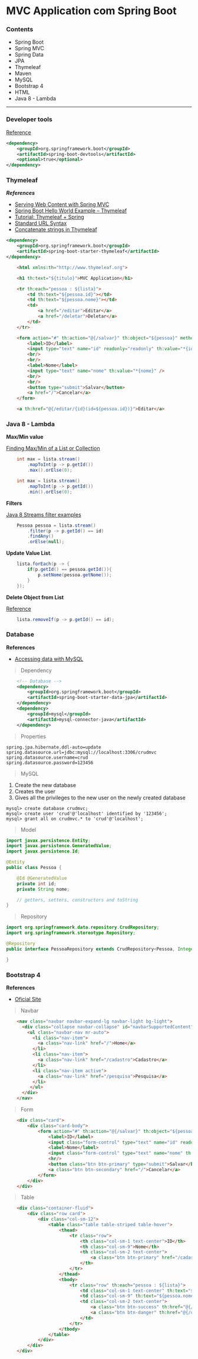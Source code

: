 # MVC Application com Spring Boot

### Contents

* Spring Boot
* Spring MVC
* Spring Data
* JPA
* Thymeleaf
* Maven
* MySQL
* Bootstrap 4
* HTML
* Java 8 - Lambda

-------------------

### Developer tools

[Reference][0]

```xml
<dependency>
    <groupId>org.springframework.boot</groupId>
    <artifactId>spring-boot-devtools</artifactId>
    <optional>true</optional>
</dependency>
```


### Thymeleaf

***References***

* [Serving Web Content with Spring MVC][1]
* [Spring Boot Hello World Example – Thymeleaf][2]
* [Tutorial: Thymeleaf + Spring][3]
* [Standard URL Syntax][6]
* [Concatenate strings in Thymeleaf][8]

```xml
<dependency>
	<groupId>org.springframework.boot</groupId>
	<artifactId>spring-boot-starter-thymeleaf</artifactId>
</dependency>
```


```html
	<html xmlns:th="http://www.thymeleaf.org">

	<h1 th:text="${titulo}">MVC Application</h1>

	<tr th:each="pessoa : ${lista}">
		<td th:text="${pessoa.id}"></td>
		<td th:text="${pessoa.nome}"></td>
		<td>
			<a href="/editar">Editar</a>
			<a href="/deletar">Deletar</a>
		</td>
	</tr>

	<form action="#" th:action="@{/salvar}" th:object="${pessoa}" method="post">
		<label>ID</label>
		<input type="text" name="id" readonly="readonly" th:value="*{id}" />
		<br/>
		<br/>
		<label>Nome</label>
		<input type="text" name="nome" th:value="*{nome}" />
		<br/>
		<br/>
		<button type="submit">Salvar</button>
		<a href="/">Cancelar</a>
	</form>

	<a th:href="@{/editar/{id}(id=${pessoa.id})}">Editar</a>	

```




### Java 8 - Lambda

**Max/Min value**

[Finding Max/Min of a List or Collection][4]

```java
	int max = lista.stream()
		.mapToInt(p -> p.getId())
		.max().orElse(0);

	int max = lista.stream()
		.mapToInt(p -> p.getId())
		.min().orElse(0);		
```

**Filters**

[Java 8 Streams filter examples][5]


```java
	Pessoa pessoa = lista.stream()
		.filter(p -> p.getId() == id)
		.findAny()
		.orElse(null);
```

**Update Value List**.  

```java
	lista.forEach(p -> {
		if(p.getId() == pessoa.getId()){
			p.setNome(pessoa.getNome());
		}
	});
```

**Delete Object from List**

[Reference][7]

```java
	lista.removeIf(p -> p.getId() == id);
```

### Database

**References**

* [Accessing data with MySQL][9]

> Dependency

```xml
	<!-- Database -->
	<dependency>
		<groupId>org.springframework.boot</groupId>
		<artifactId>spring-boot-starter-data-jpa</artifactId>
	</dependency>
	<dependency>
		<groupId>mysql</groupId>
		<artifactId>mysql-connector-java</artifactId>
	</dependency>
```

> Properties

```properties
spring.jpa.hibernate.ddl-auto=update
spring.datasource.url=jdbc:mysql://localhost:3306/crudmvc
spring.datasource.username=crud
spring.datasource.password=123456
```

> MySQL

1. Create the new database
2. Creates the user
3. Gives all the privileges to the new user on the newly created database

```
mysql> create database crudmvc; 
mysql> create user 'crud'@'localhost' identified by '123456'; 
mysql> grant all on crudmvc.* to 'crud'@'localhost'; 
```

> Model 

```java
import javax.persistence.Entity;
import javax.persistence.GeneratedValue;
import javax.persistence.Id;

@Entity
public class Pessoa {

	@Id @GeneratedValue
	private int id;
	private String nome;

	// getters, setters, constructors and toString
}
```

> Repository

```java
import org.springframework.data.repository.CrudRepository;
import org.springframework.stereotype.Repository;

@Repository
public interface PessoaRepository extends CrudRepository<Pessoa, Integer> {

}
```

### Bootstrap 4

**References**

* [Oficial Site][10]

> Navbar

```html
	<nav class="navbar navbar-expand-lg navbar-light bg-light">
	  <div class="collapse navbar-collapse" id="navbarSupportedContent">
	    <ul class="navbar-nav mr-auto">
	      <li class="nav-item">
	        <a class="nav-link" href="/">Home</a>
	      </li>
	      <li class="nav-item">
	        <a class="nav-link" href="/cadastro">Cadastro</a>
	      </li>
	      <li class="nav-item active">
	        <a class="nav-link" href="/pesquisa">Pesquisa</a>
	      </li>
	     </ul>
	  </div>
	</nav>	
```

> Form

```html
	<div class="card">
		<div class="card-body">
			<form action="#" th:action="@{/salvar}" th:object="${pessoa}" method="post">
				<label>ID</label>
				<input class="form-control" type="text" name="id" readonly="readonly" th:value="*{id}" />
				<label>Nome</label>
				<input class="form-control" type="text" name="nome" th:value="*{nome}" />
				<hr/>
				<button class="btn btn-primary" type="submit">Salvar</button>
				<a class="btn btn-secondary" href="/">Cancelar</a>
			</form>
		</div>
	</div>	
```

> Table

```html
	<div class="container-fluid">
		<div class="row card">
			<div class="col-sm-12">
				<table class="table table-striped table-hover">
					<thead>
						<tr class="row">
							<th class="col-sm-1 text-center">ID</th>
							<th class="col-sm-9">Nome</th>
							<th class="col-sm-2 text-center">
								<a class="btn btn-primary" href="/cadastro">Novo</a>
							</th>
						</tr>
					</thead>
					<tbody>
						<tr class="row" th:each="pessoa : ${lista}">
							<td class="col-sm-1 text-center" th:text="${pessoa.id}"></td>
							<td class="col-sm-9" th:text="${pessoa.nome}"></td>
							<td class="col-sm-2 text-center">
								<a class="btn btn-success" th:href="@{/editar/{id}(id=${pessoa.id})}">Editar</a>
								<a class="btn btn-danger" th:href="@{/deletar/{id}(id=${pessoa.id})}">Deletar</a>
							</td>
						</tr>
					</tbody>
				</table>
			</div>
		</div>
	</div>
```

[0]: https://docs.spring.io/spring-boot/docs/current/reference/html/using-boot-devtools.html#using-boot-devtools
[1]: https://spring.io/guides/gs/serving-web-content/
[2]: https://www.mkyong.com/spring-boot/spring-boot-hello-world-example-thymeleaf/
[3]: http://www.thymeleaf.org/doc/tutorials/3.0/thymeleafspring.html
[4]: http://www.baeldung.com/java-collection-min-max
[5]: https://www.mkyong.com/java8/java-8-streams-filter-examples/
[6]: http://www.thymeleaf.org/doc/articles/standardurlsyntax.html
[7]: https://www.leveluplunch.com/java/examples/remove-element-from-list/
[8]: https://gist.github.com/romach/10081ba3e24ffc9f75aadada7df80df8
[9]: https://spring.io/guides/gs/accessing-data-mysql/
[10]: http://getbootstrap.com/
